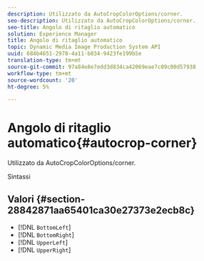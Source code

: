 ```yaml
---
description: Utilizzato da AutoCropColorOptions/corner.
seo-description: Utilizzato da AutoCropColorOptions/corner.
seo-title: Angolo di ritaglio automatico
solution: Experience Manager
title: Angolo di ritaglio automatico
topic: Dynamic Media Image Production System API
uuid: 684b4651-2978-4a11-b034-9423fe199b5e
translation-type: tm+mt
source-git-commit: 97a84e8e7edd3d834ca42069eae7c09c00d57938
workflow-type: tm+mt
source-wordcount: '20'
ht-degree: 5%

---
```



# Angolo di ritaglio automatico{#autocrop-corner}

Utilizzato da AutoCropColorOptions/corner.

Sintassi

## Valori {#section-28842871aa65401ca30e27373e2ecb8c}

* [!DNL `BottomLeft`]
* [!DNL `BottomRight`]
* [!DNL `UpperLeft`]
* [!DNL `UpperRight`]

